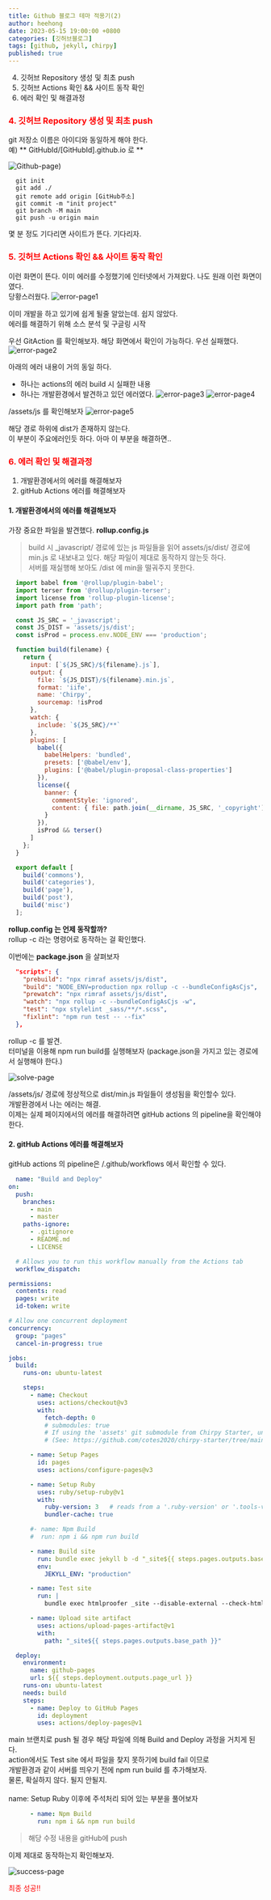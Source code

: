 ```yaml
---
title: Github 블로그 테마 적용기(2)
author: heehong
date: 2023-05-15 19:00:00 +0800
categories: [깃허브블로그]
tags: [github, jekyll, chirpy]
published: true
---
```


  4. 깃허브 Repository 생성 및 최초 push
  5. 깃허브 Actions 확인 && 사이트 동작 확인
  6. 에러 확인 및 해결과정
   
### <span style="color:red"> 4. 깃허브 Repository 생성 및 최초 push </span>

git 저장소 이름은 아이디와 동일하게 해야 한다. <br>
예)  ** GitHubId/[GitHubId].github.io 로 **

![Github-page](/assets/img/post//2023-05-15-GitHub%20블로그%20테마%20적용기(2)/스크린샷%202023-05-15%20오후%202.05.45.png))

```
  git init 
  git add ./
  git remote add origin [GitHub주소]
  git commit -m "init project"
  git branch -M main
  git push -u origin main
```

몇 분 정도 기다리면 사이트가 뜬다. 기다리자.

### <span style="color:red"> 5. 깃허브 Actions 확인 && 사이트 동작 확인</span>

이런 화면이 뜬다. 이미 에러를 수정했기에 인터넷에서 가져왔다. 나도 원래 이런 화면이였다.<br>
당황스러웠다.
![error-page1](/assets/img/post//2023-05-15-GitHub%20블로그%20테마%20적용기(2)/스크린샷%202023-05-15%20오후%202.54.36.png)

이미 개발을 하고 있기에 쉽게 될줄 알았는데. 쉽지 않았다. <br>에러를 해결하기 위해 소스 분석 및 구글링 시작 

우선 GitAction 를 확인해보자. 해당 화면에서 확인이 가능하다. 우선 실패했다. 
![error-page2](/assets/img/post//2023-05-15-GitHub%20블로그%20테마%20적용기(2)/스크린샷%202023-05-15%20오후%202.56.40.png)

아래의 에러 내용이 거의 동일 하다. <br>
- 하나는 actions의 에러 build 시 실패한 내용
- 하나는 개발환경에서 발견하고 있던 에러였다.
![error-page3](/assets/img/post//2023-05-15-GitHub%20블로그%20테마%20적용기(2)/스크린샷%202023-05-15%20오후%202.56.23.png)
![error-page4](/assets/img/post//2023-05-15-GitHub%20블로그%20테마%20적용기(2)/스크린샷%202023-05-15%20오후%203.01.28.png)

/assets/js 를 확인해보자
![error-page5](/assets/img/post//2023-05-15-GitHub%20블로그%20테마%20적용기(2)/스크린샷%202023-05-15%20오후%203.05.49.png)

해당 경로 하위에 dist가 존재하지 않는다. <br>
이 부분이 주요에러인듯 하다. 아마 이 부분을 해결하면..

### <span style="color:red"> 6. 에러 확인 및 해결과정 </span>

1. 개발환경에서의 에러를 해결해보자
2. gitHub Actions 에러를 해결해보자

#### 1. 개발환경에서의 에러를 해결해보자 

가장 중요한 파일을 발견했다. **rollup.config.js** <br>
> build 시 _javascript/ 경로에 있는 js 파일들을 읽어 assets/js/dist/ 경로에 min.js 로 내보내고 있다.
해당 파일이 제대로 동작하지 않는듯 하다.<br>
서버를 재실행해 보아도 /dist 에 min을 떨궈주지 못한다.

```javascript
  import babel from '@rollup/plugin-babel';
  import terser from '@rollup/plugin-terser';
  import license from 'rollup-plugin-license';
  import path from 'path';

  const JS_SRC = '_javascript';
  const JS_DIST = 'assets/js/dist';
  const isProd = process.env.NODE_ENV === 'production';

  function build(filename) {
    return {
      input: [`${JS_SRC}/${filename}.js`],
      output: {
        file: `${JS_DIST}/${filename}.min.js`,
        format: 'iife',
        name: 'Chirpy',
        sourcemap: !isProd
      },
      watch: {
        include: `${JS_SRC}/**`
      },
      plugins: [
        babel({
          babelHelpers: 'bundled',
          presets: ['@babel/env'],
          plugins: ['@babel/plugin-proposal-class-properties']
        }),
        license({
          banner: {
            commentStyle: 'ignored',
            content: { file: path.join(__dirname, JS_SRC, '_copyright') }
          }
        }),
        isProd && terser()
      ]
    };
  }

  export default [
    build('commons'),
    build('categories'),
    build('page'),
    build('post'),
    build('misc')
  ];
```

**rollup.config 는 언제 동작할까?**<br>
rollup -c 라는 명령어로 동작하는 걸 확인했다.<br>

이번에는 **package.json** 을 살펴보자

```json
  "scripts": {
    "prebuild": "npx rimraf assets/js/dist",
    "build": "NODE_ENV=production npx rollup -c --bundleConfigAsCjs",
    "prewatch": "npx rimraf assets/js/dist",
    "watch": "npx rollup -c --bundleConfigAsCjs -w",
    "test": "npx stylelint _sass/**/*.scss",
    "fixlint": "npm run test -- --fix"
  },
```
rollup -c 를 발견. <br>
터미널을 이용해 npm run build를 실행해보자 (package.json을 가지고 있는 경로에서 실행해야 한다.)

![solve-page](/assets/img/post//2023-05-15-GitHub%20블로그%20테마%20적용기(2)/스크린샷%202023-05-15%20오후%203.21.31.png)

/assets/js/ 경로에 정상적으로 dist/min.js 파일들이 생성됨을 확인할수 있다.<br>
개발환경에서 나는 에러는 해결.<br>
이제는 실제 페이지에서의 에러를 해결하려면 gitHub actions 의 pipeline을 확인해야 한다.
#### 2. gitHub Actions 에러를 해결해보자

gitHub actions 의 pipeline은 /.github/workflows 에서 확인할 수 있다.

```yml
  name: "Build and Deploy"
on:
  push:
    branches:
      - main
      - master
    paths-ignore:
      - .gitignore
      - README.md
      - LICENSE

  # Allows you to run this workflow manually from the Actions tab
  workflow_dispatch:

permissions:
  contents: read
  pages: write
  id-token: write

# Allow one concurrent deployment
concurrency:
  group: "pages"
  cancel-in-progress: true

jobs:
  build:
    runs-on: ubuntu-latest

    steps:
      - name: Checkout
        uses: actions/checkout@v3
        with:
          fetch-depth: 0
          # submodules: true
          # If using the 'assets' git submodule from Chirpy Starter, uncomment above
          # (See: https://github.com/cotes2020/chirpy-starter/tree/main/assets)

      - name: Setup Pages
        id: pages
        uses: actions/configure-pages@v3

      - name: Setup Ruby
        uses: ruby/setup-ruby@v1
        with:
          ruby-version: 3   # reads from a '.ruby-version' or '.tools-version' file if 'ruby-version' is omitted
          bundler-cache: true

      #- name: Npm Build
      #  run: npm i && npm run build

      - name: Build site
        run: bundle exec jekyll b -d "_site${{ steps.pages.outputs.base_path }}"
        env:
          JEKYLL_ENV: "production"

      - name: Test site
        run: |
          bundle exec htmlproofer _site --disable-external --check-html --allow_hash_href

      - name: Upload site artifact
        uses: actions/upload-pages-artifact@v1
        with:
          path: "_site${{ steps.pages.outputs.base_path }}"

  deploy:
    environment:
      name: github-pages
      url: ${{ steps.deployment.outputs.page_url }}
    runs-on: ubuntu-latest
    needs: build
    steps:
      - name: Deploy to GitHub Pages
        id: deployment
        uses: actions/deploy-pages@v1

```

main 브랜치로 push 될 경우 해당 파일에 의해 Build and Deploy 과정을 거치게 된다. <br>
action에서도 Test site 에서 파일을 찾지 못하기에 build fail 이므로 <br>
개발환경과 같이 서버를 띄우기 전에 npm run build 를 추가해보자. <br>
물론, 확실하지 않다. 될지 안될지. <br>
<br>
name: Setup Ruby 이후에 주석처리 되어 있는 부분을 풀어보자 <br>

```yml
      - name: Npm Build
        run: npm i && npm run build
```

> 해당 수정 내용을 gitHub에 push

  이제 제대로 동작하는지 확인해보자.

![success-page](/assets/img/post//2023-05-15-GitHub%20블로그%20테마%20적용기(2)/스크린샷%202023-05-15%20오후%204.05.10.png)

<span style="color:red">최종 성공!! </span>